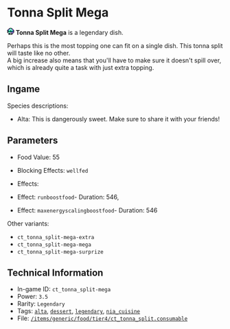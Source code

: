# Tonna Split Mega

<img src="https://raw.githubusercontent.com/Ceterai/Enternia/main/items/generic/food/other/images/ct_tonna_split_mega.png" alt="Tonna Split Mega icon" loading="lazy" height=16px width="auto" /> **Tonna Split Mega** is a legendary dish.

Perhaps this is the most topping one can fit on a single dish. This tonna split will taste like no other.  
A big increase also means that you'll have to make sure it doesn't spill over, which is already quite a task with just extra topping.

## Ingame

Species descriptions:

- Alta: This is dangerously sweet. Make sure to share it with your friends!

## Parameters

- Food Value: 55
- Blocking Effects: `wellfed`
- Effects: 

- Effect: `runboostfood`- Duration: 546, 

- Effect: `maxenergyscalingboostfood`- Duration: 546

Other variants:

- `ct_tonna_split-mega-extra`
- `ct_tonna_split-mega-mega`
- `ct_tonna_split-mega-surprize`

## Technical Information

- In-game ID: `ct_tonna_split-mega`
- Power: `3.5`
- Rarity: `Legendary`
- Tags: [`alta`](https://ceterai.github.io/MyEnternia/Wiki/Tags/Alta), [`dessert`](https://ceterai.github.io/MyEnternia/Wiki/Tags/Dessert), [`legendary`](https://ceterai.github.io/MyEnternia/Wiki/Tags/Legendary), [`nia_cuisine`](https://ceterai.github.io/MyEnternia/Wiki/Tags/NiaCuisine)
- File: [`/items/generic/food/tier4/ct_tonna_split.consumable`](https://github.com/Ceterai/Enternia/blob/main/items/generic/food/tier4/ct_tonna_split.consumable)
